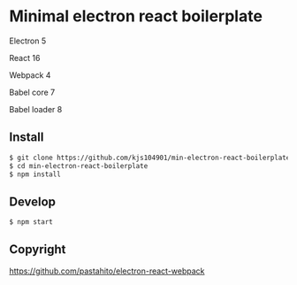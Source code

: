 # Minimal electron react boilerplate

Electron 5

React 16

Webpack 4

Babel core 7

Babel loader 8


## Install
``` bash
$ git clone https://github.com/kjs104901/min-electron-react-boilerplate.git
$ cd min-electron-react-boilerplate
$ npm install
```

## Develop
``` bash
$ npm start
```

## Copyright
https://github.com/pastahito/electron-react-webpack